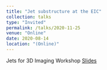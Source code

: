 ```yaml
---
title: "Jet substructure at the EIC"
collection: talks
type: "Invited"
permalink: /talks/2020-11-25
venue: "Online"
date: 2020-08-14
location: "(Online)"
---
```

Jets for 3D Imaging Workshop
[Slides](https://jdosbo.github.io/files/JetSubstructur3DImaging.pdf) 
